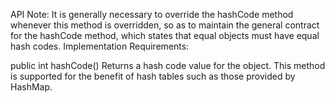 API Note:
It is generally necessary to override the hashCode method whenever this method is overridden, so as to maintain the general contract for the hashCode method, which states that equal objects must have equal hash codes.
Implementation Requirements:

public int hashCode()
Returns a hash code value for the object. This method is supported for the benefit of hash tables such as those provided by HashMap.
